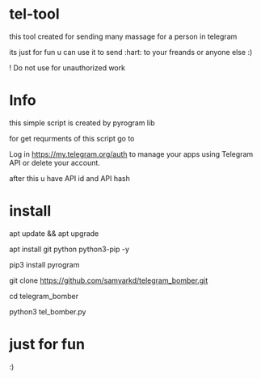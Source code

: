 # tel-tool

this tool created for sending many massage for a person in telegram 

its just for fun u can use it to send :hart: to your freands or anyone else :)

! Do not use for unauthorized work

# Info

this simple script is created by pyrogram lib

for get requrments of this script go to 


 Log in https://my.telegram.org/auth to manage your apps using Telegram API or delete your account. 
 
 after this u have API id and API hash
 
# install
apt update && apt upgrade

apt install git python python3-pip -y

pip3 install pyrogram

git clone https://github.com/samyarkd/telegram_bomber.git

cd telegram_bomber

python3 tel_bomber.py

# just for fun

:)
